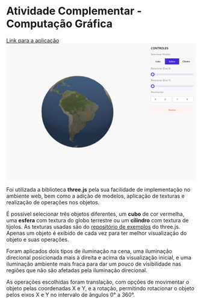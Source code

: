 # Atividade Complementar - Computação Gráfica

[Link para a aplicação](https://weslley41.github.io/atividade-computacao-grafica/)
![screenshot da aplicação](./screenshot.png)

Foi utilizada a biblioteca **three.js** pela sua facilidade de implementação no ambiente web, bem como a adição de modelos, aplicação de texturas e realização de operações nos objetos.

É possível selecionar três objetos diferentes, um **cubo** de cor vermelha, uma **esfera** com textura do globo terrestre ou um **cilindro** com textura de tijolos. As texturas usadas são do [repositório de exemplos](https://github.com/mrdoob/three.js/tree/dev/examples/textures) do three.js. Apenas um objeto é exibido de cada vez para ter melhor visualização do objeto e suas operações.

Foram aplicados dois tipos de iluminação na cena, uma iluminação direcional posicionada mais à direita e acima da visualização inicial, e uma iluminação ambiente mais fraca para dar um pouco de visibilidade nas regiões que não são afetadas pela iluminação direcional.

As operações escolhidas foram translação, com opções de movimentar o objeto pelas coordenadas X e Y, e a rotação, permitindo rotacionar o objeto pelos eixos X e Y no intervalo de ângulos 0° a 360°.
